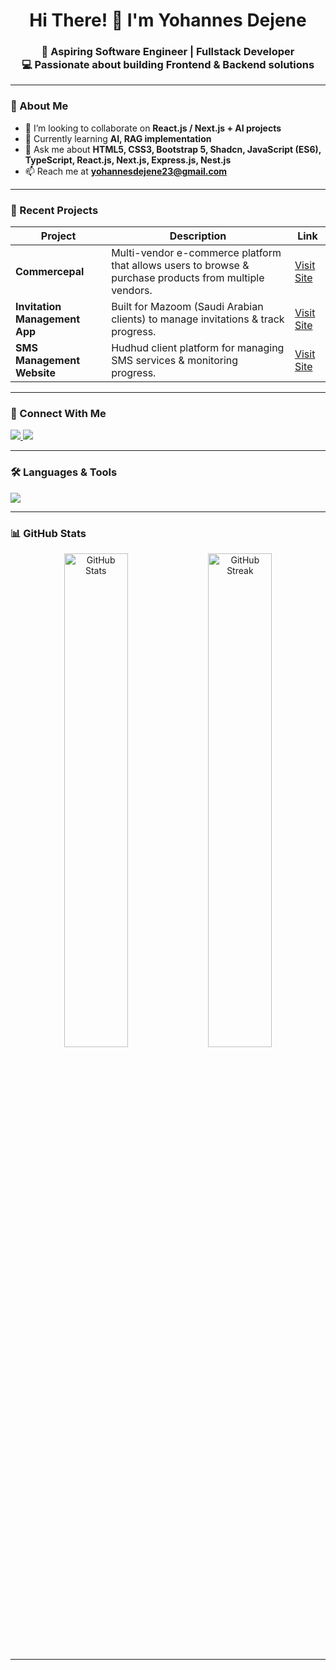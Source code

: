 <h1 align="center">Hi There! 👋 I'm Yohannes Dejene</h1>
<h3 align="center">
🚀 Aspiring Software Engineer | Fullstack Developer <br>
💻 Passionate about building Frontend & Backend solutions
</h3>

---

### 🌱 About Me
- 👯 I’m looking to collaborate on **React.js / Next.js + AI projects**  
- 🌱 Currently learning **AI, RAG implementation**  
- 💬 Ask me about **HTML5, CSS3, Bootstrap 5, Shadcn, JavaScript (ES6), TypeScript, React.js, Next.js, Express.js, Nest.js**  
- 📫 Reach me at **yohannesdejene23@gmail.com**  

---

### 📂 Recent Projects
| Project | Description | Link |
|---------|-------------|------|
| **Commercepal** | Multi-vendor e-commerce platform that allows users to browse & purchase products from multiple vendors. | [Visit Site](https://commercepal.com/browse) |
| **Invitation Management App** | Built for Mazoom (Saudi Arabian clients) to manage invitations & track progress. | [Visit Site](https://beta.mazoom.sa/) |
| **SMS Management Website** | Hudhud client platform for managing SMS services & monitoring progress. | [Visit Site](http://196.188.172.179:3008/) |

---

### 🤝 Connect With Me
<p align="left">
  <a href="https://www.linkedin.com/in/johnabi/" target="_blank">
    <img src="https://img.shields.io/badge/-LinkedIn-blue?style=flat&logo=linkedin" />
  </a>
  <a href="mailto:yohannesdejene23@gmail.com">
    <img src="https://img.shields.io/badge/-Gmail-red?style=flat&logo=gmail&logoColor=white" />
  </a>
</p>

---

### 🛠 Languages & Tools
<p>
  <img src="https://skillicons.dev/icons?i=html,css,js,ts,react,nextjs,nodejs,express,nest,bootstrap,git,linux,c,cpp" />
</p>

---

### 📊 GitHub Stats
<p align="center">
  <img src="https://github-readme-stats.vercel.app/api?username=johnabi&show_icons=true&theme=radical" alt="GitHub Stats" width="45%"/>
  <img src="https://github-readme-streak-stats.herokuapp.com/?user=johnabi&theme=radical" alt="GitHub Streak" width="45%"/>
</p>

---
